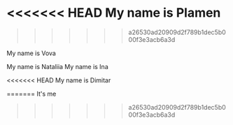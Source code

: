 <<<<<<< HEAD
My name is Plamen
=======
>>>>>>> a26530ad20909d2f789b1dec5b000f3e3acb6a3d

My name is Vova

My name is Nataliia
My name is Ina



<<<<<<< HEAD
My name is Dimitar


=======
It's me
>>>>>>> a26530ad20909d2f789b1dec5b000f3e3acb6a3d
